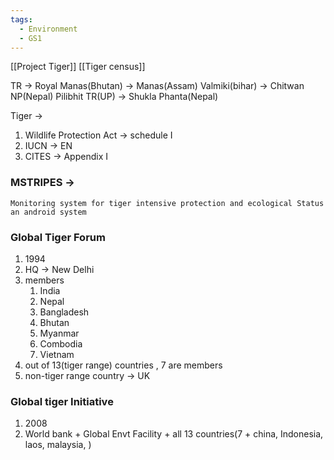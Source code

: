```yaml
---
tags:
  - Environment
  - GS1
---
```

[[Project Tiger]]
[[Tiger census]]

TR -> 
Royal Manas(Bhutan) -> Manas(Assam)
Valmiki(bihar) -> Chitwan NP(Nepal)
Pilibhit TR(UP) -> Shukla Phanta(Nepal)

Tiger -> 
1. Wildlife Protection Act -> schedule I
2. IUCN -> EN
3. CITES -> Appendix I

### MSTRIPES -> 
	Monitoring system for tiger intensive protection and ecological Status
	an android system
### Global Tiger Forum
1. 1994
2. HQ -> New Delhi
3. members
	1. India
	2. Nepal
	3. Bangladesh
	4. Bhutan
	5. Myanmar
	6. Combodia
	7. Vietnam
4. out of 13(tiger range) countries , 7 are members
5. non-tiger range country -> UK

### Global tiger Initiative
1. 2008
2. World bank + Global Envt Facility + all 13 countries(7 + china, Indonesia, laos, malaysia, )
